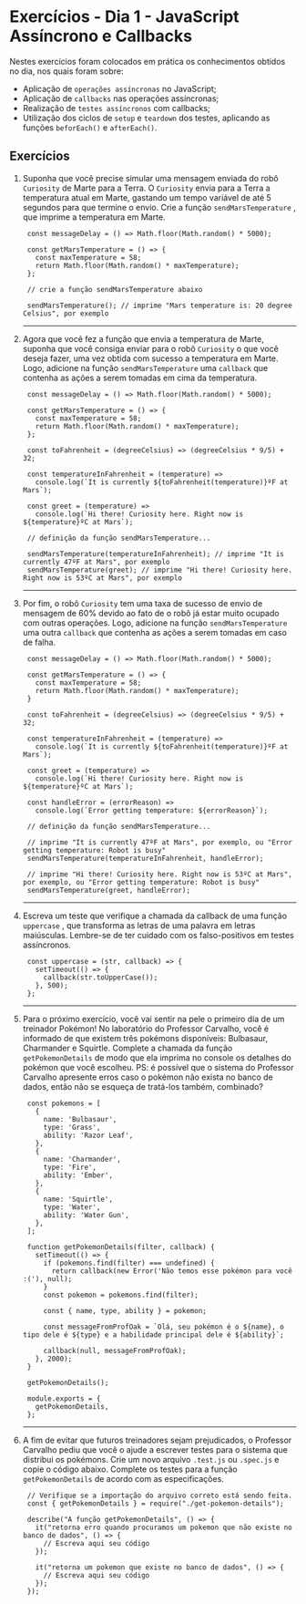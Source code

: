 # Exercícios - Dia 1 - JavaScript Assíncrono e Callbacks

Nestes exercícios foram colocados em prática os conhecimentos obtidos no dia, nos quais foram sobre:
  - Aplicação de `operações assíncronas` no JavaScript;
  - Aplicação de `callbacks` nas operações assíncronas;
  - Realização de `testes assíncronos` com callbacks;
  - Utilização dos ciclos de `setup` e `teardown` dos testes, aplicando as funções `beforEach()` e `afterEach()`.

## Exercícios

1) Suponha que você precise simular uma mensagem enviada do robô `Curiosity` de Marte para a Terra. O `Curiosity` envia para a Terra a temperatura atual em Marte, gastando um tempo variável de até 5 segundos para que termine o envio. Crie a função `sendMarsTemperature` , que imprime a temperatura em Marte.

        const messageDelay = () => Math.floor(Math.random() * 5000);

        const getMarsTemperature = () => {
          const maxTemperature = 58;
          return Math.floor(Math.random() * maxTemperature);
        };

        // crie a função sendMarsTemperature abaixo

        sendMarsTemperature(); // imprime "Mars temperature is: 20 degree Celsius", por exemplo
    ___

2) Agora que você fez a função que envia a temperatura de Marte, suponha que você consiga enviar para o robô `Curiosity` o que você deseja fazer, uma vez obtida com sucesso a temperatura em Marte. Logo, adicione na função `sendMarsTemperature` uma `callback` que contenha as ações a serem tomadas em cima da temperatura.

        const messageDelay = () => Math.floor(Math.random() * 5000);

        const getMarsTemperature = () => {
          const maxTemperature = 58;
          return Math.floor(Math.random() * maxTemperature);
        };

        const toFahrenheit = (degreeCelsius) => (degreeCelsius * 9/5) + 32;

        const temperatureInFahrenheit = (temperature) =>
          console.log(`It is currently ${toFahrenheit(temperature)}ºF at Mars`);

        const greet = (temperature) =>
          console.log(`Hi there! Curiosity here. Right now is ${temperature}ºC at Mars`);

        // definição da função sendMarsTemperature...

        sendMarsTemperature(temperatureInFahrenheit); // imprime "It is currently 47ºF at Mars", por exemplo
        sendMarsTemperature(greet); // imprime "Hi there! Curiosity here. Right now is 53ºC at Mars", por exemplo
    ___

3) Por fim, o robô `Curiosity` tem uma taxa de sucesso de envio de mensagem de 60% devido ao fato de o robô já estar muito ocupado com outras operações. Logo, adicione na função `sendMarsTemperature` uma outra `callback` que contenha as ações a serem tomadas em caso de falha.

        const messageDelay = () => Math.floor(Math.random() * 5000);

        const getMarsTemperature = () => {
          const maxTemperature = 58;
          return Math.floor(Math.random() * maxTemperature);
        }

        const toFahrenheit = (degreeCelsius) => (degreeCelsius * 9/5) + 32;

        const temperatureInFahrenheit = (temperature) =>
          console.log(`It is currently ${toFahrenheit(temperature)}ºF at Mars`);

        const greet = (temperature) =>
          console.log(`Hi there! Curiosity here. Right now is ${temperature}ºC at Mars`);

        const handleError = (errorReason) =>
          console.log(`Error getting temperature: ${errorReason}`);

        // definição da função sendMarsTemperature...

        // imprime "It is currently 47ºF at Mars", por exemplo, ou "Error getting temperature: Robot is busy"
        sendMarsTemperature(temperatureInFahrenheit, handleError);

        // imprime "Hi there! Curiosity here. Right now is 53ºC at Mars", por exemplo, ou "Error getting temperature: Robot is busy"
        sendMarsTemperature(greet, handleError);
    ___

4) Escreva um teste que verifique a chamada da callback de uma função `uppercase` , que transforma as letras de uma palavra em letras maiúsculas. Lembre-se de ter cuidado com os falso-positivos em testes assíncronos.

        const uppercase = (str, callback) => {
          setTimeout(() => {
            callback(str.toUpperCase());
          }, 500);
        };
    ___

5) Para o próximo exercício, você vai sentir na pele o primeiro dia de um treinador Pokémon! No laboratório do Professor Carvalho, você é informado de que existem três pokémons disponíveis: Bulbasaur, Charmander e Squirtle. Complete a chamada da função `getPokemonDetails` de modo que ela imprima no console os detalhes do pokémon que você escolheu. PS: é possível que o sistema do Professor Carvalho apresente erros caso o pokémon não exista no banco de dados, então não se esqueça de tratá-los também, combinado?

        const pokemons = [
          {
            name: 'Bulbasaur',
            type: 'Grass',
            ability: 'Razor Leaf',
          },
          {
            name: 'Charmander',
            type: 'Fire',
            ability: 'Ember',
          },
          {
            name: 'Squirtle',
            type: 'Water',
            ability: 'Water Gun',
          },
        ];

        function getPokemonDetails(filter, callback) {
          setTimeout(() => {
            if (pokemons.find(filter) === undefined) {
              return callback(new Error('Não temos esse pokémon para você :('), null);
            }
            const pokemon = pokemons.find(filter);

            const { name, type, ability } = pokemon;

            const messageFromProfOak = `Olá, seu pokémon é o ${name}, o tipo dele é ${type} e a habilidade principal dele é ${ability}`;

            callback(null, messageFromProfOak);
          }, 2000);
        }

        getPokemonDetails();

        module.exports = {
          getPokemonDetails,
        };
    ___

6) A fim de evitar que futuros treinadores sejam prejudicados, o Professor Carvalho pediu que você o ajude a escrever testes para o sistema que distribui os pokémons. Crie um novo arquivo `.test.js` ou `.spec.js` e copie o código abaixo. Complete os testes para a função `getPokemonDetails` de acordo com as especificações.

        // Verifique se a importação do arquivo correto está sendo feita.
        const { getPokemonDetails } = require("./get-pokemon-details");

        describe("A função getPokemonDetails", () => {
          it("retorna erro quando procuramos um pokemon que não existe no banco de dados", () => {
            // Escreva aqui seu código
          });

          it("retorna um pokemon que existe no banco de dados", () => {
            // Escreva aqui seu código
          });
        });